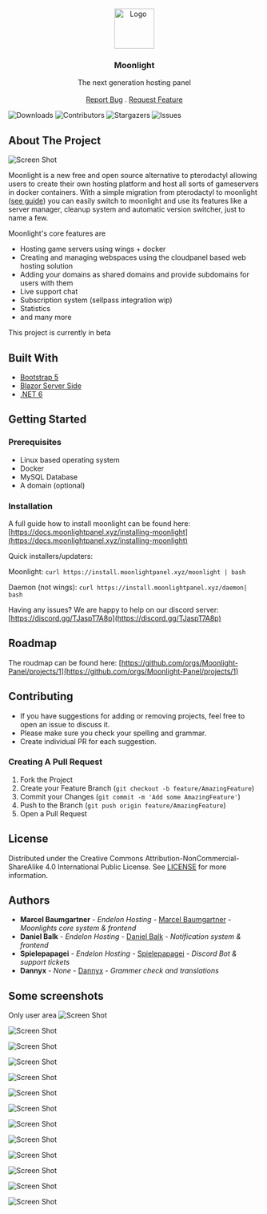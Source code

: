 <br/>
<p align="center">
  <a href="https://github.com/Moonlight-Panel/Moonlight">
    <img src="https://my.endelon-hosting.de/api/moonlight/resources/images/logo.svg" alt="Logo" width="80" height="80">
  </a>

  <h3 align="center">Moonlight</h3>

  <p align="center">
    The next generation hosting panel
    <br/>
    <br/>
    <a href="https://github.com/Moonlight-Panel/Moonlight/issues">Report Bug</a>
    .
    <a href="https://github.com/Moonlight-Panel/Moonlight/issues">Request Feature</a>
  </p>
</p>

![Downloads](https://img.shields.io/github/downloads/Moonlight-Panel/Moonlight/total) ![Contributors](https://img.shields.io/github/contributors/Moonlight-Panel/Moonlight?color=dark-green) ![Stargazers](https://img.shields.io/github/stars/Moonlight-Panel/Moonlight?style=social) ![Issues](https://img.shields.io/github/issues/Moonlight-Panel/Moonlight) 

## About The Project

![Screen Shot](https://media.discordapp.net/attachments/1059911407170228234/1119793539732217876/image.png?width=1340&height=671)

Moonlight is a new free and open source alternative to pterodactyl allowing users to create their own hosting platform and host all sorts of gameservers in docker containers. With a simple migration from pterodactyl to moonlight ([see guide](https://docs.moonlightpanel.xyz/migrating-from-pterodactyl)) you can easily switch to moonlight and use its features like a server manager, cleanup system and automatic version switcher, just to name a few.

Moonlight's core features are

* Hosting game servers using wings + docker
* Creating and managing webspaces using the cloudpanel based web hosting solution
* Adding your domains as shared domains and provide subdomains for users with them
* Live support chat
* Subscription system (sellpass integration wip)
* Statistics
* and many more

This project is currently in beta

## Built With



* [Bootstrap 5](https://getbootstrap.com/)
* [Blazor Server Side](https://learn.microsoft.com/de-de/aspnet/core/blazor/hosting-models?view=aspnetcore-7.0)
* [.NET 6](https://dotnet.microsoft.com/en-us/download/dotnet/6.0)

## Getting Started


### Prerequisites

* Linux based operating system
* Docker
* MySQL Database
* A domain (optional)

### Installation

A full guide how to install moonlight can be found here:
[https://docs.moonlightpanel.xyz/installing-moonlight](https://docs.moonlightpanel.xyz/installing-moonlight)

Quick installers/updaters:

Moonlight:
`curl https://install.moonlightpanel.xyz/moonlight | bash`

Daemon (not wings):
`curl https://install.moonlightpanel.xyz/daemon| bash`

Having any issues?
We are happy to help on our discord server:
[https://discord.gg/TJaspT7A8p](https://discord.gg/TJaspT7A8p)

## Roadmap

The roudmap can be found here:
[https://github.com/orgs/Moonlight-Panel/projects/1](https://github.com/orgs/Moonlight-Panel/projects/1)

## Contributing

* If you have suggestions for adding or removing projects, feel free to open an issue to discuss it.
* Please make sure you check your spelling and grammar.
* Create individual PR for each suggestion.

### Creating A Pull Request

1. Fork the Project
2. Create your Feature Branch (`git checkout -b feature/AmazingFeature`)
3. Commit your Changes (`git commit -m 'Add some AmazingFeature'`)
4. Push to the Branch (`git push origin feature/AmazingFeature`)
5. Open a Pull Request

## License

Distributed under the Creative Commons Attribution-NonCommercial-ShareAlike 4.0 International Public License. See [LICENSE](https://github.com/Moonlight-Panel/Moonlight/blob/main/LICENSE.md) for more information.

## Authors

* **Marcel Baumgartner** - *Endelon Hosting* - [Marcel Baumgartner](https://github.com/Marcel-Baumgartner) - *Moonlights core system & frontend*
* **Daniel Balk** - *Endelon Hosting* - [Daniel Balk](https://github.com/Daniel-Balk) - *Notification system & frontend*
* **Spielepapagei** - *Endelon Hosting* - [Spielepapagei](https://github.com/Spielepapagei) - *Discord Bot & support tickets*
* **Dannyx** - *None* - [Dannyx](https://github.com/Dannyx1604) - *Grammer check and translations*

## Some screenshots
Only user area
![Screen Shot](https://cdn.discordapp.com/attachments/1059911407170228234/1121635286443634768/dashboard.png)

![Screen Shot](https://cdn.discordapp.com/attachments/1059911407170228234/1121635662475571261/serverlist_.png)

![Screen Shot](https://cdn.discordapp.com/attachments/1059911407170228234/1121635784685002762/console_.png)

![Screen Shot](https://cdn.discordapp.com/attachments/1059911407170228234/1121635898933657741/filemanager_.png)

![Screen Shot](https://cdn.discordapp.com/attachments/1059911407170228234/1121636024162992128/filemanager_move_.png)

![Screen Shot](https://cdn.discordapp.com/attachments/1059911407170228234/1121636204358672494/filemanager_editor.png)

![Screen Shot](https://cdn.discordapp.com/attachments/1059911407170228234/1121636339285237820/backups.png)

![Screen Shot](https://cdn.discordapp.com/attachments/1059911407170228234/1121636510182150215/addons.png)

![Screen Shot](https://cdn.discordapp.com/attachments/1059911407170228234/1121636623784890519/settings.png)

![Screen Shot](https://cdn.discordapp.com/attachments/1059911407170228234/1121636741170855967/webspace_overview.png)

![Screen Shot](https://cdn.discordapp.com/attachments/1059911407170228234/1121636848670875668/webspace_files.png)

![Screen Shot](https://cdn.discordapp.com/attachments/1059911407170228234/1121636950953177138/webspace_databases.png)

![Screen Shot](https://cdn.discordapp.com/attachments/1059911407170228234/1121637134797918259/domains_.png)
